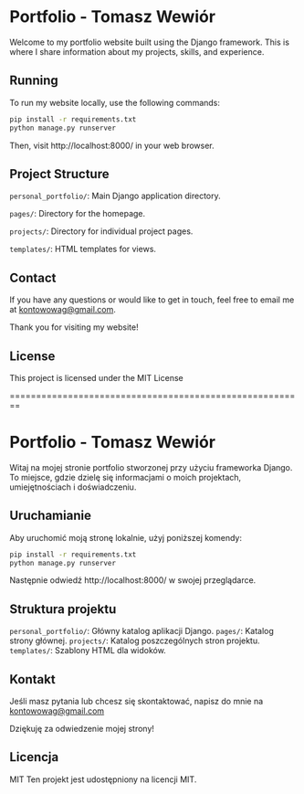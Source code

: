 # Portfolio - Tomasz Wewiór

Welcome to my portfolio website built using the Django framework. This is where I share information about my projects, skills, and experience.

## Running
To run my website locally, use the following commands:

```bash
pip install -r requirements.txt
python manage.py runserver
```
Then, visit http://localhost:8000/ in your web browser.

## Project Structure

`personal_portfolio/`: Main Django application directory.

`pages/`: Directory for the homepage.

`projects/`: Directory for individual project pages.

`templates/`: HTML templates for views.


## Contact

If you have any questions or would like to get in touch, feel free to email me at kontowowag@gmail.com.

Thank you for visiting my website!

## License

This project is licensed under the MIT License

========================================================

# Portfolio - Tomasz Wewiór

Witaj na mojej stronie portfolio stworzonej przy użyciu frameworka Django. To miejsce, gdzie dzielę się informacjami o moich projektach, umiejętnościach i doświadczeniu.

## Uruchamianie

Aby uruchomić moją stronę lokalnie, użyj poniższej komendy:

```bash
pip install -r requirements.txt
python manage.py runserver
```

Następnie odwiedź http://localhost:8000/ w swojej przeglądarce.

## Struktura projektu

`personal_portfolio/`: Główny katalog aplikacji Django.
`pages/`: Katalog strony głównej.
`projects/`: Katalog poszczególnych stron projektu.
`templates/`: Szablony HTML dla widoków.

## Kontakt
Jeśli masz pytania lub chcesz się skontaktować, napisz do mnie na kontowowag@gmail.com

Dziękuję za odwiedzenie mojej strony!

## Licencja

MIT Ten projekt jest udostępniony na licencji MIT.